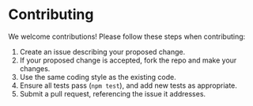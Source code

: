 # Contributing

We welcome contributions! Please follow these steps when contributing:

1. Create an issue describing your proposed change.
2. If your proposed change is accepted, fork the repo and make your changes.
3. Use the same coding style as the existing code.
4. Ensure all tests pass (`npm test`), and add new tests as appropriate.
5. Submit a pull request, referencing the issue it addresses.

